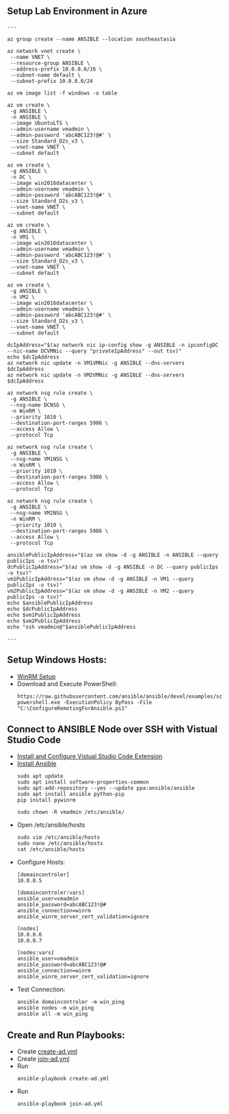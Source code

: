 ## Setup Lab Environment in Azure
```
---

az group create --name ANSIBLE --location southeastasia

az network vnet create \
 --name VNET \
 --resource-group ANSIBLE \
 --address-prefix 10.0.0.0/16 \
 --subnet-name default \
 --subnet-prefix 10.0.0.0/24
 
az vm image list -f windows -o table

az vm create \
 -g ANSIBLE \
 -n ANSIBLE \
 --image UbuntuLTS \
 --admin-username vmadmin \
 --admin-password 'abcABC123!@#' \
 --size Standard_D2s_v3 \
 --vnet-name VNET \
 --subnet default
 
az vm create \
 -g ANSIBLE \
 -n DC \
 --image win2016datacenter \
 --admin-username vmadmin \
 --admin-password 'abcABC123!@#' \
 --size Standard_D2s_v3 \
 --vnet-name VNET \
 --subnet default
 
az vm create \
 -g ANSIBLE \
 -n VM1 \
 --image win2016datacenter \
 --admin-username vmadmin \
 --admin-password 'abcABC123!@#' \
 --size Standard_D2s_v3 \
 --vnet-name VNET \
 --subnet default
 
az vm create \
 -g ANSIBLE \
 -n VM2 \
 --image win2016datacenter \
 --admin-username vmadmin \
 --admin-password 'abcABC123!@#' \
 --size Standard_D2s_v3 \
 --vnet-name VNET \
 --subnet default

dcIpAddress="$(az network nic ip-config show -g ANSIBLE -n ipconfigDC --nic-name DCVMNic --query "privateIpAddress" --out tsv)"
echo $dcIpAddress
az network nic update -n VM1VMNic -g ANSIBLE --dns-servers $dcIpAddress
az network nic update -n VM2VMNic -g ANSIBLE --dns-servers $dcIpAddress

az network nsg rule create \
 -g ANSIBLE \
 --nsg-name DCNSG \
 -n WinRM \
 --priority 1010 \
 --destination-port-ranges 5986 \
 --access Allow \
 --protocol Tcp

az network nsg rule create \
 -g ANSIBLE \
 --nsg-name VM1NSG \
 -n WinRM \
 --priority 1010 \
 --destination-port-ranges 5986 \
 --access Allow \
 --protocol Tcp

az network nsg rule create \
 -g ANSIBLE \
 --nsg-name VM2NSG \
 -n WinRM \
 --priority 1010 \
 --destination-port-ranges 5986 \
 --access Allow \
 --protocol Tcp

ansiblePublicIpAddress="$(az vm show -d -g ANSIBLE -n ANSIBLE --query publicIps -o tsv)"
dcPublicIpAddress="$(az vm show -d -g ANSIBLE -n DC --query publicIps -o tsv)"
vm1PublicIpAddress="$(az vm show -d -g ANSIBLE -n VM1 --query publicIps -o tsv)"
vm2PublicIpAddress="$(az vm show -d -g ANSIBLE -n VM2 --query publicIps -o tsv)"
echo $ansiblePublicIpAddress
echo $dcPublicIpAddress
echo $vm1PublicIpAddress
echo $vm2PublicIpAddress
echo "ssh vmadmin@"$ansiblePublicIpAddress

---
```

## Setup Windows Hosts:
- [WinRM Setup](https://docs.ansible.com/ansible/latest/user_guide/windows_setup.html#winrm-setup)
- Download and Execute PowerShell:
  ```
  https://raw.githubusercontent.com/ansible/ansible/devel/examples/scripts/ConfigureRemotingForAnsible.ps1
  powershell.exe -ExecutionPolicy ByPass -File "C:\ConfigureRemotingForAnsible.ps1"
  ```

## Connect to ANSIBLE Node over SSH with Vistual Studio Code
- [Install and Configure Vistual Studio Code Extension](https://code.visualstudio.com/docs/remote/ssh-tutorial)
- [Install Ansible](https://docs.ansible.com/ansible/latest/installation_guide/intro_installation.html#installing-ansible-on-ubuntu)
  ```
  sudo apt update
  sudo apt install software-properties-common
  sudo apt-add-repository --yes --update ppa:ansible/ansible
  sudo apt install ansible python-pip
  pip install pywinrm

  sudo chown -R vmadmin /etc/ansible/
  ```
- Open /etc/ansible/hosts
  ```
  sudo vim /etc/ansible/hosts
  sudo nano /etc/ansible/hosts
  cat /etc/ansible/hosts
  ```
- Configure Hosts:
  ```
  [domaincontroler]
  10.0.0.5

  [domaincontroler:vars]
  ansible_user=vmadmin
  ansible_password=abcABC123!@#
  ansible_connection=winrm
  ansible_winrm_server_cert_validation=ignore

  [nodes]
  10.0.0.6
  10.0.0.7

  [nodes:vars]
  ansible_user=vmadmin
  ansible_password=abcABC123!@#
  ansible_connection=winrm
  ansible_winrm_server_cert_validation=ignore
  ```
- Test Connection:
  ```
  ansible domaincontroler -m win_ping
  ansible nodes -m win_ping
  ansible all -m win_ping
  ```
  
## Create and Run Playbooks:
- Create [create-ad.yml](create-ad.yml)
- Create [join-ad.yml](join-ad.yml)
- Run
  ```
  ansible-playbook create-ad.yml
  ```
- Run
  ```
  ansible-playbook join-ad.yml
  ```
